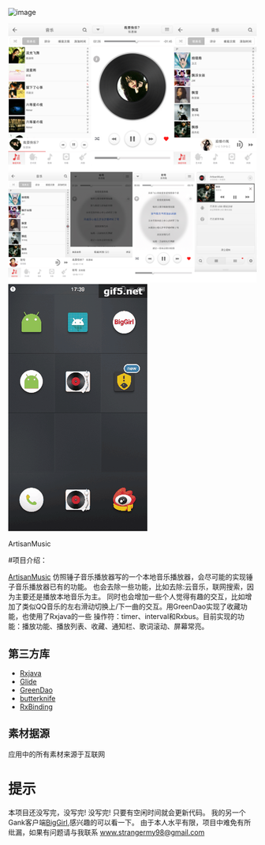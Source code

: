 ﻿
![image](https://github.com/1900Star/OkStar/blob/master/Screenshot/main.jpg)


![image](https://github.com/1900Star/ArtisanMusic/blob/master/app/screenshot/a.jpg)
![image](https://github.com/1900Star/ArtisanMusic/blob/master/app/screenshot/b.jpg)
![image](https://github.com/1900Star/ArtisanMusic/blob/master/app/screenshot/artisanMusic.gif)




ArtisanMusic

#项目介绍：

[ArtisanMusic](https://github.com/1900Star/ArtisanMusic) 仿照锤子音乐播放器写的一个本地音乐播放器，会尽可能的实现锤子音乐播放器已有的功能。
                也会去除一些功能，比如去除:云音乐，联网搜索，因为主要还是播放本地音乐为主。
                同时也会增加一些个人觉得有趣的交互，比如增加了类似QQ音乐的左右滑动切换上/下一曲的交互。用GreenDao实现了收藏功能，也使用了Rxjava的一些
                操作符：timer、interval和Rxbus。目前实现的功能：播放功能、播放列表、收藏、通知栏、歌词滚动、屏幕常亮。



## 第三方库
  * [Rxjava](https://github.com/ReactiveX/RxJava)
  * [Glide](https://github.com/bumptech/glide)
  * [GreenDao](https://github.com/greenrobot/greenDAO)
  * [butterknife](https://github.com/JakeWharton/butterknife)
  * [RxBinding](https://github.com/JakeWharton/RxBinding)


## 素材据源
应用中的所有素材来源于互联网

# 提示
本项目还没写完，没写完! 没写完! 只要有空闲时间就会更新代码。
我的另一个Gank客户端[BigGirl](https://github.com/1900Star/BigGirl),感兴趣的可以看一下。
由于本人水平有限，项目中难免有所纰漏，如果有问题请与我联系 www.strangermy98@gmail.com


